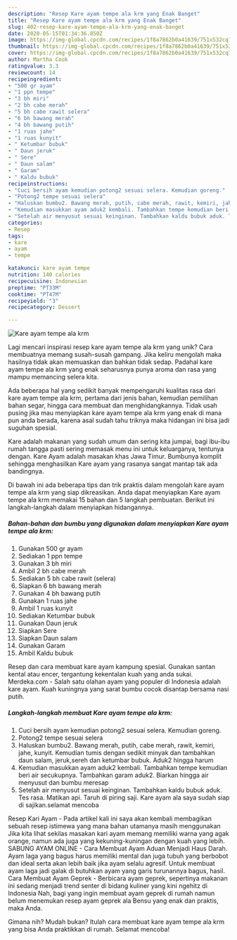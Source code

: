 ```yaml
---
description: "Resep Kare ayam tempe ala krm yang Enak Banget"
title: "Resep Kare ayam tempe ala krm yang Enak Banget"
slug: 402-resep-kare-ayam-tempe-ala-krm-yang-enak-banget
date: 2020-05-15T01:34:36.850Z
image: https://img-global.cpcdn.com/recipes/1f8a7862b0a41639/751x532cq70/kare-ayam-tempe-ala-krm-foto-resep-utama.jpg
thumbnail: https://img-global.cpcdn.com/recipes/1f8a7862b0a41639/751x532cq70/kare-ayam-tempe-ala-krm-foto-resep-utama.jpg
cover: https://img-global.cpcdn.com/recipes/1f8a7862b0a41639/751x532cq70/kare-ayam-tempe-ala-krm-foto-resep-utama.jpg
author: Martha Cook
ratingvalue: 3.3
reviewcount: 14
recipeingredient:
- "500 gr ayam"
- "1 ppn tempe"
- "3 bh miri"
- "2 bh cabe merah"
- "5 bh cabe rawit selera"
- "6 bh bawang merah"
- "4 bh bawang putih"
- "1 ruas jahe"
- "1 ruas kunyit"
- " Ketumbar bubuk"
- " Daun jeruk"
- " Sere"
- " Daun salam"
- " Garam"
- " Kaldu bubuk"
recipeinstructions:
- "Cuci bersih ayam kemudian potong2 sesuai selera. Kemudian goreng."
- "Potong2 tempe sesuai selera"
- "Haluskan bumbu2. Bawang merah, putih, cabe merah, rawit, kemiri, jahe, kunyit. Kemudian tumis dengan sedikit minyak dan tambahkan daun salam, jeruk,sereh dan ketumbar bubuk. Aduk2 hingga harum"
- "Kemudian masukkan ayam aduk2 kembali. Tambahkan tempe kemudian beri air secukupnya. Tambahkan garam aduk2. Biarkan hingga air menyusut dan bumbu meresap"
- "Setelah air menyusut sesuai keinginan. Tambahkan kaldu bubuk aduk. Tes rasa. Matikan api. Taruh di piring saji. Kare ayam ala saya sudah siap di sajikan.selamat mencoba"
categories:
- Resep
tags:
- kare
- ayam
- tempe

katakunci: kare ayam tempe 
nutrition: 140 calories
recipecuisine: Indonesian
preptime: "PT33M"
cooktime: "PT47M"
recipeyield: "3"
recipecategory: Dessert

---
```



![Kare ayam tempe ala krm](https://img-global.cpcdn.com/recipes/1f8a7862b0a41639/751x532cq70/kare-ayam-tempe-ala-krm-foto-resep-utama.jpg)

Lagi mencari inspirasi resep kare ayam tempe ala krm yang unik? Cara membuatnya memang susah-susah gampang. Jika keliru mengolah maka hasilnya tidak akan memuaskan dan bahkan tidak sedap. Padahal kare ayam tempe ala krm yang enak seharusnya punya aroma dan rasa yang mampu memancing selera kita.

Ada beberapa hal yang sedikit banyak mempengaruhi kualitas rasa dari kare ayam tempe ala krm, pertama dari jenis bahan, kemudian pemilihan bahan segar, hingga cara membuat dan menghidangkannya. Tidak usah pusing jika mau menyiapkan kare ayam tempe ala krm yang enak di mana pun anda berada, karena asal sudah tahu triknya maka hidangan ini bisa jadi suguhan spesial.

Kare adalah makanan yang sudah umum dan sering kita jumpai, bagi ibu-ibu rumah tangga pasti sering memasak menu ini untuk keluarganya, tentunya dengan. Kare Ayam adalah masakan khas Jawa Timur. Bumbunya komplit sehingga menghasilkan Kare ayam yang rasanya sangat mantap tak ada bandingnya.


Di bawah ini ada beberapa tips dan trik praktis dalam mengolah kare ayam tempe ala krm yang siap dikreasikan. Anda dapat menyiapkan Kare ayam tempe ala krm memakai 15 bahan dan 5 langkah pembuatan. Berikut ini langkah-langkah dalam menyiapkan hidangannya.

<!--inarticleads1-->

##### Bahan-bahan dan bumbu yang digunakan dalam menyiapkan Kare ayam tempe ala krm:

1. Gunakan 500 gr ayam
1. Sediakan 1 ppn tempe
1. Gunakan 3 bh miri
1. Ambil 2 bh cabe merah
1. Sediakan 5 bh cabe rawit (selera)
1. Siapkan 6 bh bawang merah
1. Gunakan 4 bh bawang putih
1. Gunakan 1 ruas jahe
1. Ambil 1 ruas kunyit
1. Sediakan  Ketumbar bubuk
1. Gunakan  Daun jeruk
1. Siapkan  Sere
1. Siapkan  Daun salam
1. Gunakan  Garam
1. Ambil  Kaldu bubuk


Resep dan cara membuat kare ayam kampung spesial. Gunakan santan kental atau encer, tergantung kekentalan kuah yang anda sukai. Merdeka.com - Salah satu olahan ayam yang populer di Indonesia adalah kare ayam. Kuah kuningnya yang sarat bumbu cocok disantap bersama nasi putih. 

<!--inarticleads2-->

##### Langkah-langkah membuat Kare ayam tempe ala krm:

1. Cuci bersih ayam kemudian potong2 sesuai selera. Kemudian goreng.
1. Potong2 tempe sesuai selera
1. Haluskan bumbu2. Bawang merah, putih, cabe merah, rawit, kemiri, jahe, kunyit. Kemudian tumis dengan sedikit minyak dan tambahkan daun salam, jeruk,sereh dan ketumbar bubuk. Aduk2 hingga harum
1. Kemudian masukkan ayam aduk2 kembali. Tambahkan tempe kemudian beri air secukupnya. Tambahkan garam aduk2. Biarkan hingga air menyusut dan bumbu meresap
1. Setelah air menyusut sesuai keinginan. Tambahkan kaldu bubuk aduk. Tes rasa. Matikan api. Taruh di piring saji. Kare ayam ala saya sudah siap di sajikan.selamat mencoba


Resep Kari Ayam - Pada artikel kali ini saya akan kembali membagikan sebuah resep istimewa yang mana bahan utamanya masih menggunakan Jika kita lihat sekilas masakan kari ayam memang memiliki warna yang agak orange, namun ada juga yang kekuning-kuningan dengan kuah yang lebih. SABUNG AYAM ONLINE - Cara Membuat Ayam Aduan Menjadi Haus Darah. Ayam laga yang bagus harus memiliki mental dan juga tubuh yang berbobot dan ideal serta akan lebih baik jika ayam selalu agresif. Untuk membuat ayam laga jadi galak di butuhkan ayam yang garis turunannya bagus, hasil. Cara Membuat Ayam Geprek - Berbicara ayam geprek, sepertinya makanan ini sedang menjadi trend senter di bidang kuliner yang kini ngehitz di Indonesia Nah, bagi yang ingin membuat ayam geprek di rumah namun belum menemukan resep ayam geprek ala Bensu yang enak dan praktis, maka Anda. 

Gimana nih? Mudah bukan? Itulah cara membuat kare ayam tempe ala krm yang bisa Anda praktikkan di rumah. Selamat mencoba!
